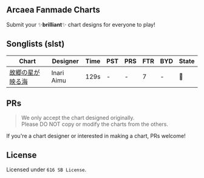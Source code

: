 ## Arcaea Fanmade Charts

Submit your ✨**brilliant**✨ chart designs for everyone to play!

## Songlists (slst)

| Chart | Designer | Time | PST | PRS | FTR | BYD | State |
| --    | --       | --   | --  | --  | --  | --  | --    |
|[故郷の星が映る海](kokyonohoshi/) | Inari Aimu | 129s | - | - | 7 | - | 🚧 |

## PRs
> We only accept the chart designed originally.  
> Please DO NOT copy or modify the charts from the others.

If you're a chart designer or interested in making a chart,
PRs welcome! 

## License
Licensed under `616 SB License`.
